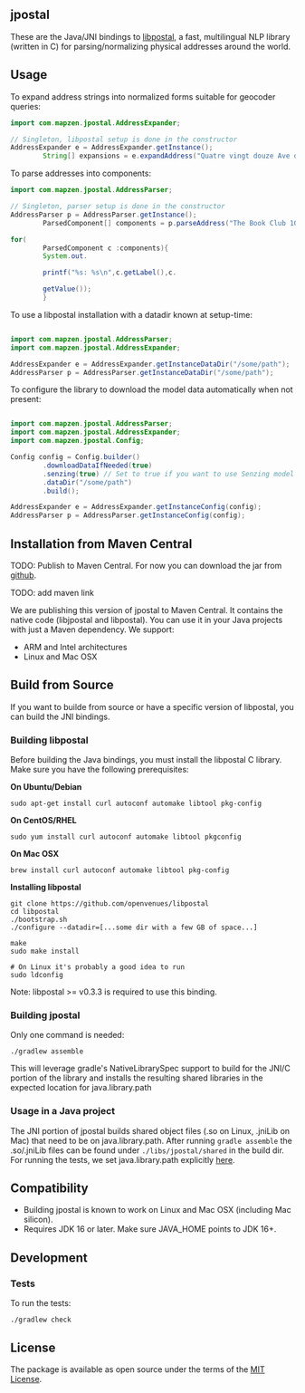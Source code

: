 jpostal
-------
These are the Java/JNI bindings to [libpostal](https://github.com/openvenues/libpostal), a fast, multilingual NLP
library (written in C) for parsing/normalizing physical addresses around the world.

Usage
-----

To expand address strings into normalized forms suitable for geocoder queries:

```java
import com.mapzen.jpostal.AddressExpander;

// Singleton, libpostal setup is done in the constructor
AddressExpander e = AddressExpander.getInstance();
        String[] expansions = e.expandAddress("Quatre vingt douze Ave des Champs-Élysées");
```

To parse addresses into components:

```java
import com.mapzen.jpostal.AddressParser;

// Singleton, parser setup is done in the constructor
AddressParser p = AddressParser.getInstance();
        ParsedComponent[] components = p.parseAddress("The Book Club 100-106 Leonard St, Shoreditch, London, Greater London, EC2A 4RH, United Kingdom");

for(
        ParsedComponent c :components){
        System.out.

        printf("%s: %s\n",c.getLabel(),c.

        getValue());
        }
```

To use a libpostal installation with a datadir known at setup-time:

```java

import com.mapzen.jpostal.AddressParser;
import com.mapzen.jpostal.AddressExpander;

AddressExpander e = AddressExpander.getInstanceDataDir("/some/path");
AddressParser p = AddressParser.getInstanceDataDir("/some/path");
```

To configure the library to download the model data automatically when not present:

```java

import com.mapzen.jpostal.AddressParser;
import com.mapzen.jpostal.AddressExpander;
import com.mapzen.jpostal.Config;

Config config = Config.builder()
        .downloadDataIfNeeded(true)
        .senzing(true) // Set to true if you want to use Senzing model files
        .dataDir("/some/path")
        .build();

AddressExpander e = AddressExpander.getInstanceConfig(config);
AddressParser p = AddressParser.getInstanceConfig(config);
```

Installation from Maven Central
-------------------------------
TODO: Publish to Maven Central. For now you can download the jar
from [github](https://github.com/wherobots/jpostal/actions/runs/16152059927/artifacts/3489422226).

TODO: add maven link

We are publishing this version of jpostal to Maven Central. It contains the native code (libjpostal and libpostal). You
can use it in your Java projects with just a Maven dependency. We support:

* ARM and Intel architectures
* Linux and Mac OSX


## Build from Source
If you want to builde from source or have a specific version of libpostal, you can build the JNI bindings.
### Building libpostal


Before building the Java bindings, you must install the libpostal C library. Make sure you have the following
prerequisites:

**On Ubuntu/Debian**

```
sudo apt-get install curl autoconf automake libtool pkg-config
```

**On CentOS/RHEL**

```
sudo yum install curl autoconf automake libtool pkgconfig
```

**On Mac OSX**

```
brew install curl autoconf automake libtool pkg-config
```

**Installing libpostal**

```shell
git clone https://github.com/openvenues/libpostal
cd libpostal
./bootstrap.sh
./configure --datadir=[...some dir with a few GB of space...]

make
sudo make install

# On Linux it's probably a good idea to run
sudo ldconfig
```

Note: libpostal >= v0.3.3 is required to use this binding.


### Building jpostal
Only one command is needed:

```
./gradlew assemble
```

This will leverage gradle's NativeLibrarySpec support to build for the JNI/C portion of the library and installs the
resulting shared libraries in the expected location for java.library.path

### Usage in a Java project


The JNI portion of jpostal builds shared object files (.so on Linux, .jniLib on Mac) that need to be on
java.library.path.
After running ```gradle assemble``` the .so/.jniLib files can be found under ```./libs/jpostal/shared``` in the build
dir. For running the tests, we set java.library.path
explicitly [here](https://github.com/Qualytics/jpostal/blob/master/build.gradle#L63).


Compatibility
-------------

- Building jpostal is known to work on Linux and Mac OSX (including Mac silicon).
- Requires JDK 16 or later. Make sure JAVA_HOME points to JDK 16+.

## Development

### Tests

To run the tests:

```
./gradlew check
```

License
-------

The package is available as open source under the terms of the [MIT License](http://opensource.org/licenses/MIT).
